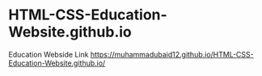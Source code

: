 # HTML-CSS-Education-Website.github.io

Education Webside Link https://muhammadubaid12.github.io/HTML-CSS-Education-Website.github.io/
